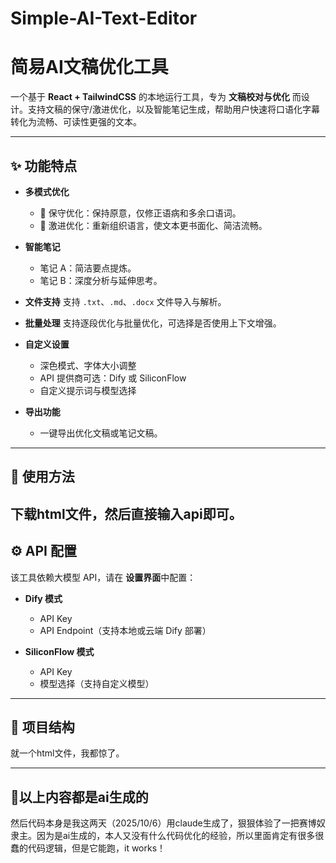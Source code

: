 # Simple-AI-Text-Editor
# 简易AI文稿优化工具

一个基于 **React + TailwindCSS** 的本地运行工具，专为 **文稿校对与优化** 而设计。支持文稿的保守/激进优化，以及智能笔记生成，帮助用户快速将口语化字幕转化为流畅、可读性更强的文本。

---

## ✨ 功能特点

* **多模式优化**

  * 📝 保守优化：保持原意，仅修正语病和多余口语词。
  * 📖 激进优化：重新组织语言，使文本更书面化、简洁流畅。
* **智能笔记**

  * 笔记 A：简洁要点提炼。
  * 笔记 B：深度分析与延伸思考。
* **文件支持**
  支持 `.txt`、`.md`、`.docx` 文件导入与解析。
* **批量处理**
  支持逐段优化与批量优化，可选择是否使用上下文增强。
* **自定义设置**

  * 深色模式、字体大小调整
  * API 提供商可选：Dify 或 SiliconFlow
  * 自定义提示词与模型选择
* **导出功能**

  * 一键导出优化文稿或笔记文稿。

---

## 🚀 使用方法

下载html文件，然后直接输入api即可。
---

## ⚙️ API 配置

该工具依赖大模型 API，请在 **设置界面**中配置：

* **Dify 模式**

  * API Key
  * API Endpoint（支持本地或云端 Dify 部署）
* **SiliconFlow 模式**

  * API Key
  * 模型选择（支持自定义模型）

---

## 📂 项目结构
就一个html文件，我都惊了。

---


## 🐔以上内容都是ai生成的
然后代码本身是我这两天（2025/10/6）用claude生成了，狠狠体验了一把赛博奴隶主。因为是ai生成的，本人又没有什么代码优化的经验，所以里面肯定有很多很蠢的代码逻辑，但是它能跑，it works！
